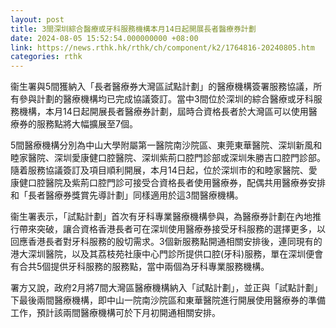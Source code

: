 ```yaml
---
layout: post
title: 3間深圳綜合醫療或牙科服務機構本月14日起開展長者醫療券計劃
date: 2024-08-05 15:52:54.000000000 +08:00
link: https://news.rthk.hk/rthk/ch/component/k2/1764816-20240805.htm
categories: rthk
---
```


​衞生署與5間獲納入「長者醫療券大灣區試點計劃」的醫療機構簽署服務協議，所有參與計劃的醫療機構均已完成協議簽訂。當中3間位於深圳的綜合醫療或牙科服務機構，本月14日起開展長者醫療券計劃，屆時合資格長者於大灣區可以使用醫療券的服務點將大幅擴展至7個。

5間醫療機構分別為中山大學附屬第一醫院南沙院區、東莞東華醫院、深圳新風和睦家醫院、深圳愛康健口腔醫院、深圳紫荊口腔門診部或深圳朱勝吉口腔門診部。隨着服務協議簽訂及項目順利開展，本月14日起，位於深圳市的和睦家醫院、愛康健口腔醫院及紫荊口腔門診可接受合資格長者使用醫療券，配偶共用醫療券安排和「長者醫療券獎賞先導計劃」同樣適用於這3間醫療機構。

衞生署表示，「試點計劃」首次有牙科專業醫療機構參與，為醫療券計劃在內地推行帶來突破，讓合資格香港長者可在深圳使用醫療券接受牙科服務的選擇更多，以回應香港長者對牙科服務的殷切需求。3個新服務點開通相關安排後，連同現有的港大深圳醫院，以及其荔枝苑社康中心門診所提供口腔(牙科)服務，單在深圳便會有合共5個提供牙科服務的服務點，當中兩個為牙科專業服務機構。

署方又說，政府2月將7間大灣區醫療機構納入「試點計劃」，並正與「試點計劃」下最後兩間醫療機構，即中山一院南沙院區和東華醫院進行開展使用醫療券的準備工作，預計該兩間醫療機構可於下月初開通相關安排。
